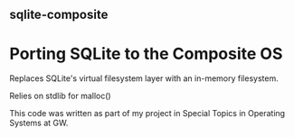 ## sqlite-composite
# Porting SQLite to the Composite OS

Replaces SQLite's virtual filesystem layer with an in-memory filesystem.

Relies on stdlib for malloc()

This code was written as part of my project in Special Topics in Operating Systems at GW.
